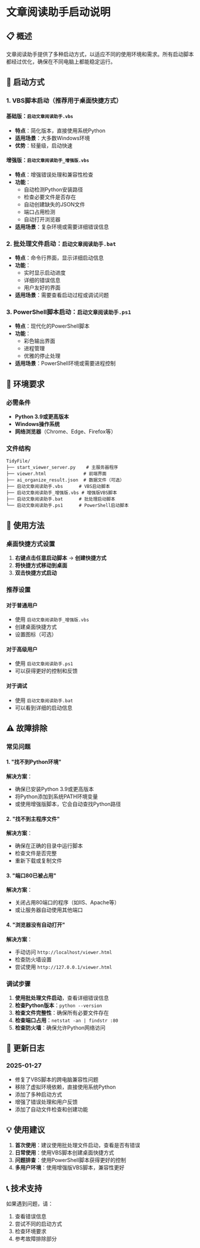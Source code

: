 # 文章阅读助手启动说明

## 📋 概述

文章阅读助手提供了多种启动方式，以适应不同的使用环境和需求。所有启动脚本都经过优化，确保在不同电脑上都能稳定运行。

## 🚀 启动方式

### 1. VBS脚本启动（推荐用于桌面快捷方式）

#### 基础版：`启动文章阅读助手.vbs`
- **特点**：简化版本，直接使用系统Python
- **适用场景**：大多数Windows环境
- **优势**：轻量级，启动快速

#### 增强版：`启动文章阅读助手_增强版.vbs`
- **特点**：增强错误处理和兼容性检查
- **功能**：
  - 自动检测Python安装路径
  - 检查必要文件是否存在
  - 自动创建缺失的JSON文件
  - 端口占用检测
  - 自动打开浏览器
- **适用场景**：复杂环境或需要详细错误信息

### 2. 批处理文件启动：`启动文章阅读助手.bat`
- **特点**：命令行界面，显示详细启动信息
- **功能**：
  - 实时显示启动进度
  - 详细的错误信息
  - 用户友好的界面
- **适用场景**：需要查看启动过程或调试问题

### 3. PowerShell脚本启动：`启动文章阅读助手.ps1`
- **特点**：现代化的PowerShell脚本
- **功能**：
  - 彩色输出界面
  - 进程管理
  - 优雅的停止处理
- **适用场景**：PowerShell环境或需要进程控制

## 🔧 环境要求

### 必需条件
- **Python 3.9或更高版本**
- **Windows操作系统**
- **网络浏览器**（Chrome、Edge、Firefox等）

### 文件结构
```
TidyFile/
├── start_viewer_server.py    # 主服务器程序
├── viewer.html              # 前端界面
├── ai_organize_result.json  # 数据文件（可选）
├── 启动文章阅读助手.vbs      # VBS启动脚本
├── 启动文章阅读助手_增强版.vbs # 增强版VBS脚本
├── 启动文章阅读助手.bat      # 批处理启动脚本
└── 启动文章阅读助手.ps1      # PowerShell启动脚本
```

## 📝 使用方法

### 桌面快捷方式设置

1. **右键点击任意启动脚本** → **创建快捷方式**
2. **将快捷方式移动到桌面**
3. **双击快捷方式启动**

### 推荐设置

#### 对于普通用户
- 使用 `启动文章阅读助手_增强版.vbs`
- 创建桌面快捷方式
- 设置图标（可选）

#### 对于高级用户
- 使用 `启动文章阅读助手.ps1`
- 可以获得更好的控制和反馈

#### 对于调试
- 使用 `启动文章阅读助手.bat`
- 可以看到详细的启动信息

## ⚠️ 故障排除

### 常见问题

#### 1. "找不到Python环境"
**解决方案**：
- 确保已安装Python 3.9或更高版本
- 将Python添加到系统PATH环境变量
- 或使用增强版脚本，它会自动查找Python路径

#### 2. "找不到主程序文件"
**解决方案**：
- 确保在正确的目录中运行脚本
- 检查文件是否完整
- 重新下载或复制文件

#### 3. "端口80已被占用"
**解决方案**：
- 关闭占用80端口的程序（如IIS、Apache等）
- 或让服务器自动使用其他端口

#### 4. "浏览器没有自动打开"
**解决方案**：
- 手动访问 `http://localhost/viewer.html`
- 检查防火墙设置
- 尝试使用 `http://127.0.0.1/viewer.html`

### 调试步骤

1. **使用批处理文件启动**，查看详细错误信息
2. **检查Python版本**：`python --version`
3. **检查文件完整性**：确保所有必要文件存在
4. **检查端口占用**：`netstat -an | findstr :80`
5. **检查防火墙**：确保允许Python网络访问

## 🔄 更新日志

### 2025-01-27
- 修复了VBS脚本的跨电脑兼容性问题
- 移除了虚拟环境依赖，直接使用系统Python
- 添加了多种启动方式
- 增强了错误处理和用户反馈
- 添加了自动文件检查和创建功能

## 💡 使用建议

1. **首次使用**：建议使用批处理文件启动，查看是否有错误
2. **日常使用**：使用VBS脚本创建桌面快捷方式
3. **问题排查**：使用PowerShell脚本获得更好的控制
4. **多用户环境**：使用增强版VBS脚本，兼容性更好

## 📞 技术支持

如果遇到问题，请：
1. 查看错误信息
2. 尝试不同的启动方式
3. 检查环境要求
4. 参考故障排除部分 